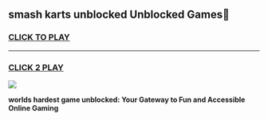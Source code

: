 
## smash karts unblocked Unblocked Games👋
<h3>
<a href="https://premium.freeplayer.one?title=smash_karts_unblocked&ref=16F">CLICK TO PLAY</a></h3>
<hr>

<h3>
<a href="https://premium.freeplayer.one?title=smash_karts_unblocked&ref=16F">CLICK 2 PLAY</a>
  
</h3>

<a href="https://premium.freeplayer.one?title=smash_karts_unblocked&ref=16F/"><img src="https://clearcache.store/games.png"></a>


**worlds hardest game unblocked: Your Gateway to Fun and Accessible Online Gaming**
